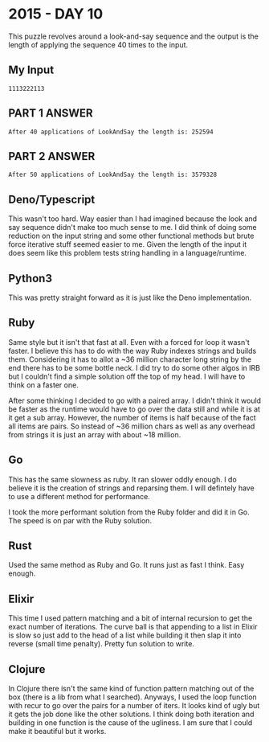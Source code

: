 # 2015 - DAY 10

This puzzle revolves around a look-and-say sequence and the output is the
length of applying the sequence 40 times to the input.

## My Input

`1113222113`

## PART 1 ANSWER

`After 40 applications of LookAndSay the length is: 252594`

## PART 2 ANSWER

`After 50 applications of LookAndSay the length is: 3579328`

## Deno/Typescript

This wasn't too hard. Way easier than I had imagined because the look and say
sequence didn't make too much sense to me. I did think of doing some reduction
on the input string and some other functional methods but brute force
iterative stuff seemed easier to me. Given the length of the input it does
seem like this problem tests string handling in a language/runtime.

## Python3

This was pretty straight forward as it is just like the Deno implementation.

## Ruby

Same style but it isn't that fast at all. Even with a forced for loop it
wasn't faster. I believe this has to do with the way Ruby indexes strings
and builds them. Considering it has to allot a ~36 million character
long string by the end there has to be some bottle neck. I did try to do
some other algos in IRB but I couldn't find a simple solution off the top
of my head. I will have to think on a faster one.

After some thinking I decided to go with a paired array. I didn't think
it would be faster as the runtime would have to go over the data still
and while it is at it get a sub array. However, the number of items is half
because of the fact all items are pairs. So instead of ~36 million chars as
well as any overhead from strings it is just an array with about ~18 million.

## Go

This has the same slowness as ruby. It ran slower oddly enough. I do believe
it is the creation of strings and reparsing them. I will defintely have to
use a different method for performance.

I took the more performant solution from the Ruby folder and did it in
Go. The speed is on par with the Ruby solution.

## Rust

Used the same method as Ruby and Go. It runs just as fast I think. Easy
enough.

## Elixir

This time I used pattern matching and a bit of internal recursion to
get the exact number of iterations. The curve ball is that appending
to a list in Elixir is slow so just add to the head of a list while
building it then slap it into reverse (small time penalty). Pretty
fun solution to write.

## Clojure

In Clojure there isn't the same kind of function pattern matching out
of the box (there is a lib from what I searched). Anyways, I used the
loop function with recur to go over the pairs for a number of iters.
It looks kind of ugly but it gets the job done like the other solutions.
I think doing both iteration and building in one function is the cause
of the ugliness. I am sure that I could make it beautiful but it works.
